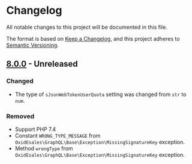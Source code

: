 # Changelog
All notable changes to this project will be documented in this file.

The format is based on [Keep a Changelog](https://keepachangelog.com/en/1.0.0/),
and this project adheres to [Semantic Versioning](https://semver.org/spec/v2.0.0.html).

## [8.0.0] - Unreleased

### Changed
- The type of `sJsonWebTokenUserQuota` setting was changed from `str` to `num`.

### Removed
- Support PHP 7.4
- Constant `WRONG_TYPE_MESSAGE` from `OxidEsales\GraphQL\Base\Exception\MissingSignatureKey` exception.
- Method `wrongType` from `OxidEsales\GraphQL\Base\Exception\MissingSignatureKey` exception.

[8.0.0]: https://github.com/OXID-eSales/graphql-base-module/compare/v7.0.2...master
